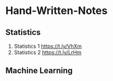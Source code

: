 # Hand-Written-Notes

## Statistics 
1. Statistics 1 https://t.ly/VhXm
2. Statistics 2 https://t.ly/LrHm

## Machine Learning

